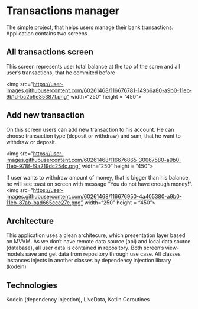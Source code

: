 # Transactions manager
The simple project, that helps users manage their bank transactions. Application contains two screens
## All transactions screen
This screen represents user total balance at the top of the scren and all user’s transactions, that he commited before

<img src=“https://user-images.githubusercontent.com/60261468/116676781-149b6a80-a9b0-11eb-9b1d-bc2b9e35387f.png” width=“250" height = “450”>
                                                                                                                            
## Add new transaction
On this screen users can add new transaction to his account. He can choose transaction type (deposit or withdraw) and sum, that he want to withdraw or deposit.

<img src=“https://user-images.githubusercontent.com/60261468/116676865-30067580-a9b0-11eb-978f-f9a219dc254c.png” width=“250” height = “450">
                                                                                                                                           
If user wants to withdraw amount of money, that is bigger than his balance, he will see toast on screen with message “You do not have enough money!“.
<img src=“https://user-images.githubusercontent.com/60261468/116676950-4a405380-a9b0-11eb-87ab-bad665ccc27e.png” width=“250" height = “450”>                                                                                                                         
                                                                                                                          
## Architecture
This application uses a clean architecure, which presentation layer based on MVVM. As we don’t have remote data source (api) and local data source (database), all user data is contained in repository. Both screen’s view-models save and get data from repository through use case. All classes instances injects in another classes by dependency injection library (kodein)
## Technologies
Kodein (dependency injection), LiveData, Kotlin Coroutines
